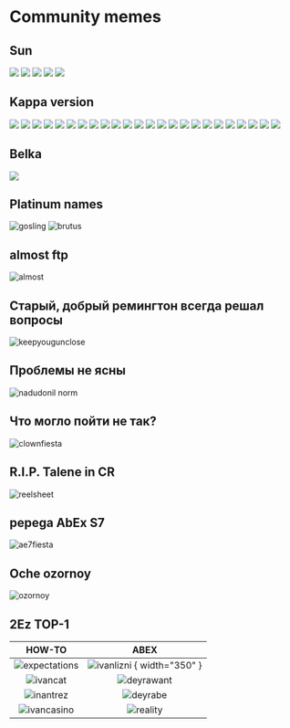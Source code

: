 # Community memes
## Sun

![](../converted/qa4ILzXCpT0.jpg)
![](../converted/hu.jpg)
![](../converted/hu2.jpg)
![](../converted/kva.jpg)
![](../converted/adv.jpg)

## Kappa version

![](../converted/2355122_760x500-1.jpg)
![](../converted/Anime--basedmoni-ah-eto-bleh-meme-7613995_12.jpg)
![](../converted/Screenshot_20220410-185855.jpg)
![](../converted/Screenshot_20220909-164047.jpg)
![](../converted/Screenshot_20230602-180821.jpg)
![](../converted/Screenshot_20230603-022349.jpg)
![](../converted/Screenshot_20230603-022405.jpg)
![](../converted/Screenshot_20230603-022423.jpg)
![](../converted/Screenshot_20230603-022435.jpg)
![](../converted/Screenshot_20230603-022453.jpg)
![](../converted/Screenshot_20230603-022511.jpg)
![](../converted/Screenshot_20230603-022655.jpg)
![](../converted/Screenshot_20230603-022711.jpg)
![](../converted/Screenshot_20230603-022721.jpg)
![](../converted/Screenshot_20230603-022809.jpg)
![](../converted/Screenshot_20230603-022912.jpg)
![](../converted/image-28.jpg)
![](../converted/image-29.jpg)
![](../converted/image-40.jpg)
![](../converted/unknown-245.jpg)
![](../converted/IMG_9493-1.jpg)
![](../converted/NemoraSays-1.jpg)
![](../converted/NemoraSays-2.jpg)
![](../converted/Screenshot_20221108_023415.jpg)

## Belka

![](../converted/IMG_20230603_105344.jpg)

## Platinum names
![gosling](../converted/gosling.jpg)
![brutus](../converted/nerfb.jpg)
## almost ftp
![almost](../converted/vipftp.jpg)
## Старый, добрый ремингтон всегда решал вопросы

![keepyougunclose](../converted/20230412_1654_Discord_Cool.jpg)

## Проблемы не ясны

![nadudonil norm](../converted/nadonatilnorm.jpg)

## Что могло пойти не так?

![clownfiesta](../converted/clown34.jpg)

## R.I.P. Talene in CR

![reelsheet](../converted/silasStonks.jpg)

## pepega AbEx S7

![ae7fiesta](../converted/AES7_TheHospital.jpg)

## Oche ozornoy

![ozornoy](../converted/tr_meme.jpg) 

## 2Ez TOP-1

|                    HOW-TO                     |                     ABEX                      |
| :-------------------------------------------: | :-------------------------------------------: |
|  ![expectations](../converted/klubni.jpg)  |  ![ivanlizni](../converted/ivanlizni.jpg) { width="350" } |
|    ![ivancat](../converted/ivancat.jpg)    |   ![deyrawant](../converted/deyrax4.jpg)   |
| ![inantrez](../converted/ivantreznor.jpg)  |   ![deyrabe](../converted/deyradps.jpg)    |
| ![ivancasino](../converted/ivancasino.jpg) | ![reality](../converted/returntreznor.jpg) |

<!-- |   ![ivankick](../converted/ivankick.jpg)   |   ![ivansliv](../converted/ivansliv.jpg)   | -->
